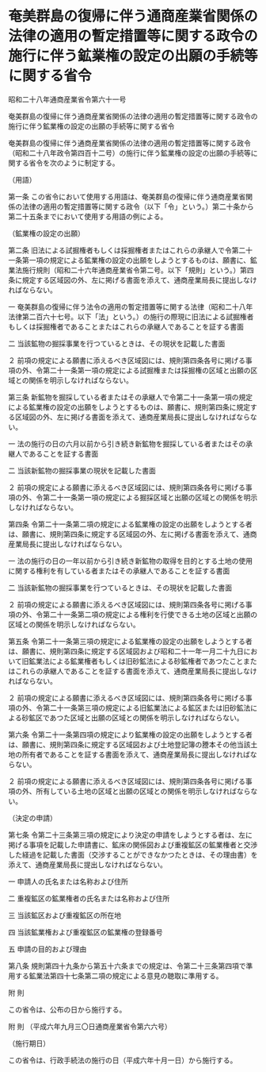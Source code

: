 # 奄美群島の復帰に伴う通商産業省関係の法律の適用の暫定措置等に関する政令の施行に伴う鉱業権の設定の出願の手続等に関する省令

昭和二十八年通商産業省令第六十一号

奄美群島の復帰に伴う通商産業省関係の法律の適用の暫定措置等に関する政令の施行に伴う鉱業権の設定の出願の手続等に関する省令

奄美群島の復帰に伴う通商産業省関係の法律の適用の暫定措置等に関する政令（昭和二十八年政令第四百十二号）の施行に伴う鉱業権の設定の出願の手続等に関する省令を次のように制定する。

（用語）

第一条 この省令において使用する用語は、奄美群島の復帰に伴う通商産業省関係の法律の適用の暫定措置等に関する政令（以下「令」という。）第二十条から第二十五条までにおいて使用する用語の例による。

（鉱業権の設定の出願）

第二条 旧法による試掘権者もしくは採掘権者またはこれらの承継人で令第二十一条第一項の規定による鉱業権の設定の出願をしようとするものは、願書に、鉱業法施行規則（昭和二十六年通商産業省令第二号。以下「規則」という。）第四条に規定する区域図の外、左に掲げる書面を添えて、通商産業局長に提出しなければならない。

一 奄美群島の復帰に伴う法令の適用の暫定措置等に関する法律（昭和二十八年法律第二百六十七号。以下「法」という。）の施行の際現に旧法による試掘権者もしくは採掘権者であることまたはこれらの承継人であることを証する書面

二 当該鉱物の掘採事業を行つているときは、その現状を記載した書面

２ 前項の規定による願書に添えるべき区域図には、規則第四条各号に掲げる事項の外、令第二十一条第一項の規定による試掘権または採掘権の区域と出願の区域との関係を明示しなければならない。

第三条 新鉱物を掘採している者またはその承継人で令第二十一条第一項の規定による鉱業権の設定の出願をしようとするものは、願書に、規則第四条に規定する区域図の外、左に掲げる書面を添えて、通商産業局長に提出しなければならない。

一 法の施行の日の六月以前から引き続き新鉱物を掘採している者またはその承継人であることを証する書面

二 当該新鉱物の掘採事業の現状を記載した書面

２ 前項の規定による願書に添えるべき区域図には、規則第四条各号に掲げる事項の外、令第二十一条第一項の規定による掘採区域と出願の区域との関係を明示しなければならない。

第四条 令第二十一条第二項の規定による鉱業権の設定の出願をしようとする者は、願書に、規則第四条に規定する区域図の外、左に掲げる書面を添えて、通商産業局長に提出しなければならない。

一 法の施行の日の一年以前から引き続き新鉱物の取得を目的とする土地の使用に関する権利を有している者またはその承継人であることを証する書面

二 当該新鉱物の掘採事業を行つているときは、その現状を記載した書面

２ 前項の規定による願書に添えるべき区域図には、規則第四条各号に掲げる事項の外、令第二十一条第二項の規定による権利を行使できる土地の区域と出願の区域との関係を明示しなければならない。

第五条 令第二十一条第三項の規定による鉱業権の設定の出願をしようとする者は、願書に、規則第四条に規定する区域図および昭和二十一年一月二十九日において旧鉱業法による鉱業権者もしくは旧砂鉱法による砂鉱権者であつたことまたはこれらの承継人であることを証する書面を添えて、通商産業局長に提出しなければならない。

２ 前項の規定による願書に添えるべき区域図には、規則第四条各号に掲げる事項の外、令第二十一条第三項の規定による旧鉱業法による鉱区または旧砂鉱法による砂鉱区であつた区域と出願の区域との関係を明示しなければならない。

第六条 令第二十一条第四項の規定により鉱業権の設定の出願をしようとする者は、願書に、規則第四条に規定する区域図および土地登記簿の謄本その他当該土地の所有者であることを証する書面を添えて、通商産業局長に提出しなければならない。

２ 前項の規定による願書に添えるべき区域図には、規則第四条各号に掲げる事項の外、所有している土地の区域と出願の区域との関係を明示しなければならない。

（決定の申請）

第七条 令第二十三条第三項の規定により決定の申請をしようとする者は、左に掲げる事項を記載した申請書に、鉱床の関係図および重複鉱区の鉱業権者と交渉した経過を記載した書面（交渉することができなかつたときは、その理由書）を添えて、通商産業局長に提出しなければならない。

一 申請人の氏名または名称および住所

二 重複鉱区の鉱業権者の氏名または名称および住所

三 当該鉱区および重複鉱区の所在地

四 当該鉱業権および重複鉱区の鉱業権の登録番号

五 申請の目的および理由

第八条 規則第四十九条から第五十六条までの規定は、令第二十三条第四項で準用する鉱業法第四十七条第二項の規定による意見の聴取に準用する。

附 則

この省令は、公布の日から施行する。

附 則 （平成六年九月三〇日通商産業省令第六六号）

（施行期日）

この省令は、行政手続法の施行の日（平成六年十月一日）から施行する。
